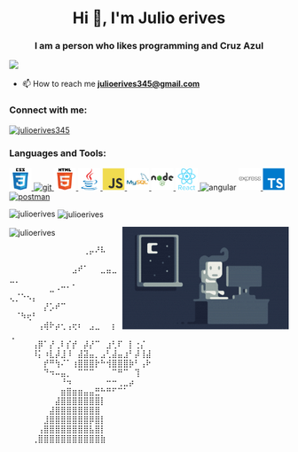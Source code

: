 ﻿
<h1 align="center">Hi 👋, I'm Julio erives</h1>
<h3 align="center">I am a person who likes programming and Cruz Azul</h3>
<img src="https://media2.giphy.com/media/v1.Y2lkPTc5MGI3NjExbDhrM29kYWU1OWNmOGFid3Vod2I5eGE1cmU3M241aHdnbnZhaXNwdyZlcD12MV9pbnRlcm5hbF9naWZfYnlfaWQmY3Q9Zw/ibioynnrcNubiHZlcm/giphy.gif">

- 📫 How to reach me **julioerives345@gmail.com**

<h3 align="left">Connect with me:</h3>
<p align="left">
<a href="https://www.leetcode.com/julioerives345" target="blank"><img align="center" src="https://raw.githubusercontent.com/rahuldkjain/github-profile-readme-generator/master/src/images/icons/Social/leet-code.svg" alt="julioerives345" height="30" width="40" /></a>
</p>

<h3 align="left">Languages and Tools:</h3>
<p align="left">  <a href="https://www.w3schools.com/css/" target="_blank" rel="noreferrer"> <img src="https://raw.githubusercontent.com/devicons/devicon/master/icons/css3/css3-original-wordmark.svg" alt="css3" width="40" height="40"/> </a> <a href="https://git-scm.com/" target="_blank" rel="noreferrer"> <img src="https://www.vectorlogo.zone/logos/git-scm/git-scm-icon.svg" alt="git" width="40" height="40"/> </a> <a href="https://www.w3.org/html/" target="_blank" rel="noreferrer"> <img src="https://raw.githubusercontent.com/devicons/devicon/master/icons/html5/html5-original-wordmark.svg" alt="html5" width="40" height="40"/> </a> <a href="https://www.java.com" target="_blank" rel="noreferrer"> <img src="https://raw.githubusercontent.com/devicons/devicon/master/icons/java/java-original.svg" alt="java" width="40" height="40"/> </a> <a href="https://developer.mozilla.org/en-US/docs/Web/JavaScript" target="_blank" rel="noreferrer"> <img src="https://raw.githubusercontent.com/devicons/devicon/master/icons/javascript/javascript-original.svg" alt="javascript" width="40" height="40"/> </a>  <a href="https://www.mysql.com/" target="_blank" rel="noreferrer"> <img src="https://raw.githubusercontent.com/devicons/devicon/master/icons/mysql/mysql-original-wordmark.svg" alt="mysql" width="40" height="40"/> </a> <a href="https://nodejs.org" target="_blank" rel="noreferrer"> <img src="https://raw.githubusercontent.com/devicons/devicon/master/icons/nodejs/nodejs-original-wordmark.svg" alt="nodejs" width="40" height="40"/> </a>  <a href="https://reactjs.org/" target="_blank" rel="noreferrer"> <img src="https://raw.githubusercontent.com/devicons/devicon/master/icons/react/react-original-wordmark.svg" alt="react" width="40" height="40"/> </a>  <img src="https://angular.io/assets/images/logos/angular/angular.svg" alt="angular" width="40" height="40"/> </a> <a href="https://expressjs.com" target="_blank" rel="noreferrer"> <img src="https://raw.githubusercontent.com/devicons/devicon/master/icons/express/express-original-wordmark.svg" alt="express" width="40" height="40"/> </a> <a href="https://www.typescriptlang.org/" target="_blank" rel="noreferrer"> <img src="https://raw.githubusercontent.com/devicons/devicon/master/icons/typescript/typescript-original.svg" alt="typescript" width="40" height="40"/> </a> <a href="https://postman.com" target="_blank" rel="noreferrer"> <img src="https://www.vectorlogo.zone/logos/getpostman/getpostman-icon.svg" alt="postman" width="40" height="40"/> </a></p>

<p><img align="left" src="https://github-readme-stats.vercel.app/api/top-langs?username=julioerives&show_icons=true&locale=en&layout=compact" alt="julioerives" /></p>

<p>&nbsp;<img align="center" src="https://github-readme-stats.vercel.app/api?username=julioerives&show_icons=true&locale=en" alt="julioerives" /></p>
<img alt="Night Coding" src="https://raw.githubusercontent.com/AVS1508/AVS1508/master/assets/Night-Coding.gif" align="right"/>
<p><img align="center" src="https://github-readme-streak-stats.herokuapp.com/?user=julioerives&" alt="julioerives" /></p>
<span align="center" >
⠀⠀⠀⠀⠀⠀⠀⠀⠀⠀⠀⠀⠀⢀⡤⠜⠧⠀⠀⠀⠀⠀⠀⠀⠀⠀⠀⠀<br>
⠀⠀⠀⠀⠀⠀⠀⠀⠀⠀⠀⣠⠞⠁⠀⠀⣀⣤⣀⣀⡀⠀⠀⠀⠀⠀⠀⠀<br>
⠀⠀⠀⠀⠀⠀⠀⣀⠠⠒⠂⠁⠀⠀⠀⠀⠀⠀⠀⢄⡈⠑⠢⡄⠀⠀⠀⠀<br>
⠀⠀⠀⠀⠀⠀⡜⡡⠞⠉⠀⠀⠀⠀⠀⠀⠀⠀⠀⠀⠈⠳⢖⠃⠀⠀⠀⠀<br>
⠀⠀⠀⠀⠀⢠⢾⠗⡴⢂⢠⢖⠆⠀⣠⣀⠀⠀⡆⢀⠀⠀⠀⠀⠀⠀⠀⠀<br>
⠀⠀⠀⠀⢠⡿⠁⡜⢀⠇⡎⡞⠀⡼⡜⠉⠀⣰⢃⠏⠀⡇⢐⡌⠀⠀⠀⠀<br>
⠀⠀⠀⠀⠸⡅⠰⣇⡼⣸⠸⠀⣼⣽⣤⡀⣠⢃⣼⣤⣰⠃⡼⢸⣼⠀⠀⠀<br>
⠀⠀⠀⠀⠀⠀⡞⠛⢳⠌⠁⢰⣿⣿⣿⡗⠓⢺⣿⣿⣿⡷⠃⢠⠗⠀⠀⠀<br>
⠀⠀⠀⠀⠀⠀⠙⠲⠤⣤⡀⠀⠉⠉⠉⠀⠀⠀⠉⠛⠉⠀⢹⠀⠀⠀⠀⠀<br>
⠀⠀⠀⠀⠀⠀⠀⠀⠀⠘⠲⠀⠀⠀⠀⠀⠀⠒⠒⢀⣀⡴⠀⠀⠀⠀⠀⠀<br>
⠀⠀⠀⠀⠀⠀⠀⠀⠀⣶⣿⣶⣶⣤⣤⣛⠓⠛⠋⠉⠁⠀⠀⠀⠀⠀⠀⠀<br>
⠀⠀⠀⠀⠀⠀⠀⠀⣼⣿⣿⣿⣿⣿⣿⣿⡇⠀⠀⠀⠀⠀⠀⠀⠀⠀⠀⠀<br>
⠀⠀⠀⠀⠀⠀⠀⣼⣿⣿⣿⣿⣿⣿⣿⣿⠀⠀⠀⠀⠀⠀⠀⠀⠀⠀⠀⠀<br>
⠀⠀⠀⠀⠀⠀⣸⣿⣿⣿⣿⣿⣿⣿⡿⣿⡇⠀⠀⠀⠀⠀⠀⠀⠀⠀⠀⠀<br>
⠀⠀⠀⠀⠀⢠⣿⣿⣿⣿⣿⣿⣿⣿⣧⣿⡇⠀⠀⠀⠀⠀⠀⠀⠀⠀⠀⠀<br>
⠀⠀⠀⠀⢀⣿⣿⣿⣿⣿⣿⣿⣿⣿⣿⣿⣷⠀⠀⠀⠀⠀⠀⠀⠀⠀⠀⠀<br>
</span>
